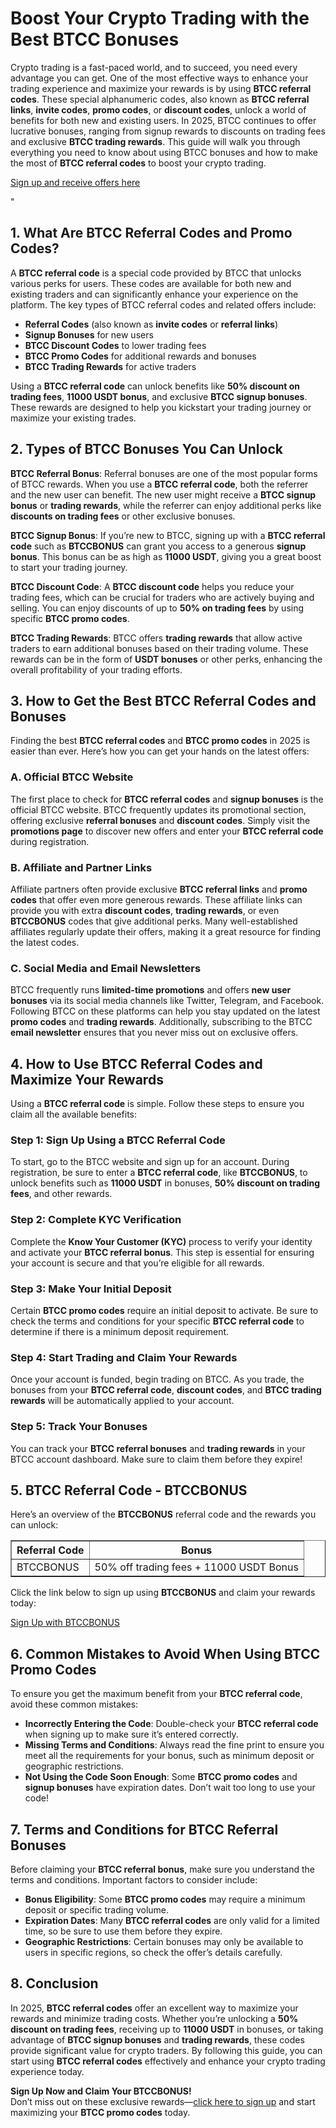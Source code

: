 
<h1>Boost Your Crypto Trading with the Best BTCC Bonuses</h1>
<p>Crypto trading is a fast-paced world, and to succeed, you need every advantage you can get. One of the most effective ways to enhance your trading experience and maximize your rewards is by using <strong>BTCC referral codes</strong>. These special alphanumeric codes, also known as <strong>BTCC referral links</strong>, <strong>invite codes</strong>, <strong>promo codes</strong>, or <strong>discount codes</strong>, unlock a world of benefits for both new and existing users. In 2025, BTCC continues to offer lucrative bonuses, ranging from signup rewards to discounts on trading fees and exclusive <strong>BTCC trading rewards</strong>. This guide will walk you through everything you need to know about using BTCC bonuses and how to make the most of <strong>BTCC referral codes</strong> to boost your crypto trading.</p>
<p><a href="https://partner.btcc.com/us/c/BTCCBONUS/9303" target="_blank">Sign up and receive offers here</a></p>

<img src="https://images.mirror-media.xyz/publication-images/ueC9oOHfKwXrYumG_JCkP.jpeg?height=500&amp;width=1000" decoding="async" data-nimg="fill" class="css-xah9so" style="position: absolute; inset: 0px; box-sizing: border-box; padding: 0px; border: none; margin: auto; display: block; width: 0px; height: 0px; min-width: 100%; max-width: 100%; min-height: 100%; max-height: 100%;">"

<h2>1. What Are BTCC Referral Codes and Promo Codes?</h2>
<p>A <strong>BTCC referral code</strong> is a special code provided by BTCC that unlocks various perks for users. These codes are available for both new and existing traders and can significantly enhance your experience on the platform. The key types of BTCC referral codes and related offers include:</p>
<ul>
<li><strong>Referral Codes</strong> (also known as <strong>invite codes</strong> or <strong>referral links</strong>)</li>
<li><strong>Signup Bonuses</strong> for new users</li>
<li><strong>BTCC Discount Codes</strong> to lower trading fees</li>
<li><strong>BTCC Promo Codes</strong> for additional rewards and bonuses</li>
<li><strong>BTCC Trading Rewards</strong> for active traders</li>
</ul>
<p>Using a <strong>BTCC referral code</strong> can unlock benefits like <strong>50% discount on trading fees</strong>, <strong>11000 USDT bonus</strong>, and exclusive <strong>BTCC signup bonuses</strong>. These rewards are designed to help you kickstart your trading journey or maximize your existing trades.</p>

<h2>2. Types of BTCC Bonuses You Can Unlock</h2>
<p><strong>BTCC Referral Bonus</strong>: Referral bonuses are one of the most popular forms of BTCC rewards. When you use a <strong>BTCC referral code</strong>, both the referrer and the new user can benefit. The new user might receive a <strong>BTCC signup bonus</strong> or <strong>trading rewards</strong>, while the referrer can enjoy additional perks like <strong>discounts on trading fees</strong> or other exclusive bonuses.</p>
<p><strong>BTCC Signup Bonus</strong>: If you’re new to BTCC, signing up with a <strong>BTCC referral code</strong> such as <strong>BTCCBONUS</strong> can grant you access to a generous <strong>signup bonus</strong>. This bonus can be as high as <strong>11000 USDT</strong>, giving you a great boost to start your trading journey.</p>
<p><strong>BTCC Discount Code</strong>: A <strong>BTCC discount code</strong> helps you reduce your trading fees, which can be crucial for traders who are actively buying and selling. You can enjoy discounts of up to <strong>50% on trading fees</strong> by using specific <strong>BTCC promo codes</strong>.</p>
<p><strong>BTCC Trading Rewards</strong>: BTCC offers <strong>trading rewards</strong> that allow active traders to earn additional bonuses based on their trading volume. These rewards can be in the form of <strong>USDT bonuses</strong> or other perks, enhancing the overall profitability of your trading efforts.</p>

<h2>3. How to Get the Best BTCC Referral Codes and Bonuses</h2>
<p>Finding the best <strong>BTCC referral codes</strong> and <strong>BTCC promo codes</strong> in 2025 is easier than ever. Here’s how you can get your hands on the latest offers:</p>

<h3>A. Official BTCC Website</h3>
<p>The first place to check for <strong>BTCC referral codes</strong> and <strong>signup bonuses</strong> is the official BTCC website. BTCC frequently updates its promotional section, offering exclusive <strong>referral bonuses</strong> and <strong>discount codes</strong>. Simply visit the <strong>promotions page</strong> to discover new offers and enter your <strong>BTCC referral code</strong> during registration.</p>

<h3>B. Affiliate and Partner Links</h3>
<p>Affiliate partners often provide exclusive <strong>BTCC referral links</strong> and <strong>promo codes</strong> that offer even more generous rewards. These affiliate links can provide you with extra <strong>discount codes</strong>, <strong>trading rewards</strong>, or even <strong>BTCCBONUS</strong> codes that give additional perks. Many well-established affiliates regularly update their offers, making it a great resource for finding the latest codes.</p>

<h3>C. Social Media and Email Newsletters</h3>
<p>BTCC frequently runs <strong>limited-time promotions</strong> and offers <strong>new user bonuses</strong> via its social media channels like Twitter, Telegram, and Facebook. Following BTCC on these platforms can help you stay updated on the latest <strong>promo codes</strong> and <strong>trading rewards</strong>. Additionally, subscribing to the BTCC <strong>email newsletter</strong> ensures that you never miss out on exclusive offers.</p>

<h2>4. How to Use BTCC Referral Codes and Maximize Your Rewards</h2>
<p>Using a <strong>BTCC referral code</strong> is simple. Follow these steps to ensure you claim all the available benefits:</p>

<h3>Step 1: Sign Up Using a BTCC Referral Code</h3>
<p>To start, go to the BTCC website and sign up for an account. During registration, be sure to enter a <strong>BTCC referral code</strong>, like <strong>BTCCBONUS</strong>, to unlock benefits such as <strong>11000 USDT</strong> in bonuses, <strong>50% discount on trading fees</strong>, and other rewards.</p>

<h3>Step 2: Complete KYC Verification</h3>
<p>Complete the <strong>Know Your Customer (KYC)</strong> process to verify your identity and activate your <strong>BTCC referral bonus</strong>. This step is essential for ensuring your account is secure and that you’re eligible for all rewards.</p>

<h3>Step 3: Make Your Initial Deposit</h3>
<p>Certain <strong>BTCC promo codes</strong> require an initial deposit to activate. Be sure to check the terms and conditions for your specific <strong>BTCC referral code</strong> to determine if there is a minimum deposit requirement.</p>

<h3>Step 4: Start Trading and Claim Your Rewards</h3>
<p>Once your account is funded, begin trading on BTCC. As you trade, the bonuses from your <strong>BTCC referral code</strong>, <strong>discount codes</strong>, and <strong>BTCC trading rewards</strong> will be automatically applied to your account.</p>

<h3>Step 5: Track Your Bonuses</h3>
<p>You can track your <strong>BTCC referral bonuses</strong> and <strong>trading rewards</strong> in your BTCC account dashboard. Make sure to claim them before they expire!</p>

<h2>5. BTCC Referral Code - BTCCBONUS</h2>
<p>Here’s an overview of the <strong>BTCCBONUS</strong> referral code and the rewards you can unlock:</p>

<table border="1">
<tr>
<th>Referral Code</th>
<th>Bonus</th>
</tr>
<tr>
<td>BTCCBONUS</td>
<td>50% off trading fees + 11000 USDT Bonus</td>
</tr>
</table>

<p>Click the link below to sign up using <strong>BTCCBONUS</strong> and claim your rewards today:</p>
<p><a href="https://partner.btcc.com/us/c/BTCCBONUS/9303">Sign Up with BTCCBONUS</a></p>

<h2>6. Common Mistakes to Avoid When Using BTCC Promo Codes</h2>
<p>To ensure you get the maximum benefit from your <strong>BTCC referral code</strong>, avoid these common mistakes:</p>
<ul>
<li><strong>Incorrectly Entering the Code</strong>: Double-check your <strong>BTCC referral code</strong> when signing up to make sure it’s entered correctly.</li>
<li><strong>Missing Terms and Conditions</strong>: Always read the fine print to ensure you meet all the requirements for your bonus, such as minimum deposit or geographic restrictions.</li>
<li><strong>Not Using the Code Soon Enough</strong>: Some <strong>BTCC promo codes</strong> and <strong>signup bonuses</strong> have expiration dates. Don’t wait too long to use your code!</li>
</ul>

<h2>7. Terms and Conditions for BTCC Referral Bonuses</h2>
<p>Before claiming your <strong>BTCC referral bonus</strong>, make sure you understand the terms and conditions. Important factors to consider include:</p>
<ul>
<li><strong>Bonus Eligibility</strong>: Some <strong>BTCC promo codes</strong> may require a minimum deposit or specific trading volume.</li>
<li><strong>Expiration Dates</strong>: Many <strong>BTCC referral codes</strong> are only valid for a limited time, so be sure to use them before they expire.</li>
<li><strong>Geographic Restrictions</strong>: Certain bonuses may only be available to users in specific regions, so check the offer’s details carefully.</li>
</ul>

<h2>8. Conclusion</h2>
<p>In 2025, <strong>BTCC referral codes</strong> offer an excellent way to maximize your rewards and minimize trading costs. Whether you’re unlocking a <strong>50% discount on trading fees</strong>, receiving up to <strong>11000 USDT</strong> in bonuses, or taking advantage of <strong>BTCC signup bonuses</strong> and <strong>trading rewards</strong>, these codes provide significant value for crypto traders. By following this guide, you can start using <strong>BTCC referral codes</strong> effectively and enhance your crypto trading experience today.</p>

<p><strong>Sign Up Now and Claim Your BTCCBONUS!</strong><br>Don’t miss out on these exclusive rewards—<a href="https://partner.btcc.com/us/c/BTCCBONUS/9303">click here to sign up</a> and start maximizing your <strong>BTCC promo codes</strong> today.</p>
</body>
</html>
